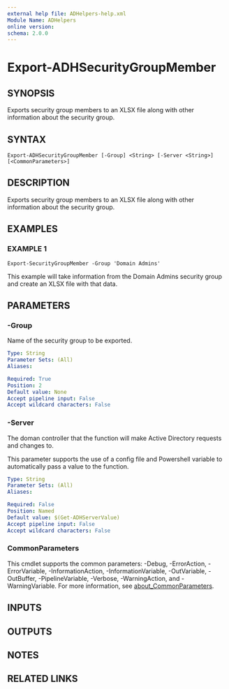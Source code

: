 ```yaml
---
external help file: ADHelpers-help.xml
Module Name: ADHelpers
online version:
schema: 2.0.0
---
```


# Export-ADHSecurityGroupMember

## SYNOPSIS
Exports security group members to an XLSX file along with other information about the security group.

## SYNTAX

```
Export-ADHSecurityGroupMember [-Group] <String> [-Server <String>] [<CommonParameters>]
```

## DESCRIPTION
Exports security group members to an XLSX file along with other information about the security group.

## EXAMPLES

### EXAMPLE 1
```
Export-SecurityGroupMember -Group 'Domain Admins'
```

This example will take information from the Domain Admins security group and create an XLSX file with that data.

## PARAMETERS

### -Group
Name of the security group to be exported.

```yaml
Type: String
Parameter Sets: (All)
Aliases:

Required: True
Position: 2
Default value: None
Accept pipeline input: False
Accept wildcard characters: False
```

### -Server
The doman controller that the function will make Active Directory requests and changes to.

This parameter supports the use of a config file and Powershell variable to automatically pass a value to the function.

```yaml
Type: String
Parameter Sets: (All)
Aliases:

Required: False
Position: Named
Default value: $(Get-ADHServerValue)
Accept pipeline input: False
Accept wildcard characters: False
```

### CommonParameters
This cmdlet supports the common parameters: -Debug, -ErrorAction, -ErrorVariable, -InformationAction, -InformationVariable, -OutVariable, -OutBuffer, -PipelineVariable, -Verbose, -WarningAction, and -WarningVariable. For more information, see [about_CommonParameters](http://go.microsoft.com/fwlink/?LinkID=113216).

## INPUTS

## OUTPUTS

## NOTES

## RELATED LINKS
